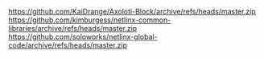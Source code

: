 https://github.com/KaiDrange/Axoloti-Block/archive/refs/heads/master.zip
https://github.com/kimburgess/netlinx-common-libraries/archive/refs/heads/master.zip
https://github.com/soloworks/netlinx-global-code/archive/refs/heads/master.zip
